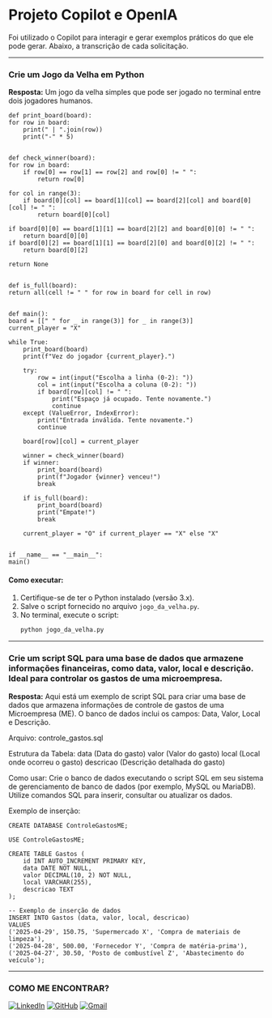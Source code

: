 # Projeto Copilot e OpenIA

Foi utilizado o Copilot para interagir e gerar exemplos práticos do que ele pode gerar.
Abaixo, a transcrição de cada solicitação.

---

### Crie um Jogo da Velha em Python

**Resposta:** Um jogo da velha simples que pode ser jogado no terminal entre dois jogadores humanos.

    def print_board(board):
    for row in board:
        print(" | ".join(row))
        print("-" * 5)


    def check_winner(board):
    for row in board:
        if row[0] == row[1] == row[2] and row[0] != " ":
            return row[0]

    for col in range(3):
        if board[0][col] == board[1][col] == board[2][col] and board[0][col] != " ":
            return board[0][col]

    if board[0][0] == board[1][1] == board[2][2] and board[0][0] != " ":
        return board[0][0]
    if board[0][2] == board[1][1] == board[2][0] and board[0][2] != " ":
        return board[0][2]

    return None


    def is_full(board):
    return all(cell != " " for row in board for cell in row)


    def main():
    board = [[" " for _ in range(3)] for _ in range(3)]
    current_player = "X"

    while True:
        print_board(board)
        print(f"Vez do jogador {current_player}.")

        try:
            row = int(input("Escolha a linha (0-2): "))
            col = int(input("Escolha a coluna (0-2): "))
            if board[row][col] != " ":
                print("Espaço já ocupado. Tente novamente.")
                continue
        except (ValueError, IndexError):
            print("Entrada inválida. Tente novamente.")
            continue

        board[row][col] = current_player

        winner = check_winner(board)
        if winner:
            print_board(board)
            print(f"Jogador {winner} venceu!")
            break

        if is_full(board):
            print_board(board)
            print("Empate!")
            break

        current_player = "O" if current_player == "X" else "X"


    if __name__ == "__main__":
    main()


#### Como executar:
1. Certifique-se de ter o Python instalado (versão 3.x).
2. Salve o script fornecido no arquivo `jogo_da_velha.py`.
3. No terminal, execute o script:
   ```bash
   python jogo_da_velha.py

---

### Crie um script SQL para uma base de dados que armazene informações financeiras, como data, valor, local e descrição. Ideal para controlar os gastos de uma microempresa.
**Resposta:** Aqui está um exemplo de script SQL para criar uma base de dados que armazena informações de controle de gastos de uma Microempresa (ME). O banco de dados inclui os campos: Data, Valor, Local e Descrição.

Arquivo: controle_gastos.sql

Estrutura da Tabela:
data (Data do gasto)
valor (Valor do gasto)
local (Local onde ocorreu o gasto)
descricao (Descrição detalhada do gasto)

Como usar:
Crie o banco de dados executando o script SQL em seu sistema de gerenciamento de banco de dados (por exemplo, MySQL ou MariaDB).
Utilize comandos SQL para inserir, consultar ou atualizar os dados.

Exemplo de inserção:

    CREATE DATABASE ControleGastosME;

    USE ControleGastosME;
    
    CREATE TABLE Gastos (
        id INT AUTO_INCREMENT PRIMARY KEY,
        data DATE NOT NULL,
        valor DECIMAL(10, 2) NOT NULL,
        local VARCHAR(255),
        descricao TEXT
    );
    
    -- Exemplo de inserção de dados
    INSERT INTO Gastos (data, valor, local, descricao) 
    VALUES 
    ('2025-04-29', 150.75, 'Supermercado X', 'Compra de materiais de limpeza'),
    ('2025-04-28', 500.00, 'Fornecedor Y', 'Compra de matéria-prima'),
    ('2025-04-27', 30.50, 'Posto de combustível Z', 'Abastecimento do veículo');

---

### COMO ME ENCONTRAR?
[![LinkedIn](https://img.shields.io/badge/LinkedIn-000000?style=for-the-badge&logo=linkedin&logoColor=white)](https://www.linkedin.com/in/rafaeloliveirarso/) 
[![GitHub](https://img.shields.io/badge/GitHub-100000?style=for-the-badge&logo=github&logoColor=white)](https://github.com/rafaeloliveirarso)
[![Gmail](https://img.shields.io/badge/Gmail-000000?style=for-the-badge&logo=gmail&logoColor=red)](mailto:rafael.silvaoliveira1992@gmail.com)
